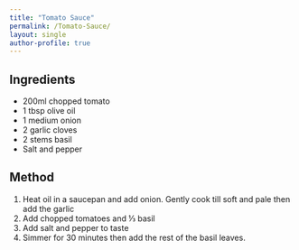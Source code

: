 ```yaml
---
title: "Tomato Sauce"
permalink: /Tomato-Sauce/
layout: single
author-profile: true
---
```


## Ingredients
- 200ml chopped tomato
- 1 tbsp olive oil
- 1 medium onion
- 2 garlic cloves
- 2 stems basil
- Salt and pepper

## Method
1. Heat oil in a saucepan and add onion. Gently cook till soft and pale then add the garlic
2. Add chopped tomatoes and ⅓ basil
3. Add salt and pepper to taste
4. Simmer for 30 minutes then add the rest of the basil leaves.
